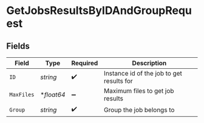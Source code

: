 # GetJobsResultsByIDAndGroupRequest


## Fields

| Field                                     | Type                                      | Required                                  | Description                               |
| ----------------------------------------- | ----------------------------------------- | ----------------------------------------- | ----------------------------------------- |
| `ID`                                      | *string*                                  | :heavy_check_mark:                        | Instance id of the job to get results for |
| `MaxFiles`                                | **float64*                                | :heavy_minus_sign:                        | Maximum files to get job results          |
| `Group`                                   | *string*                                  | :heavy_check_mark:                        | Group the job belongs to                  |